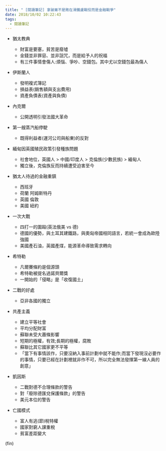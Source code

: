 ```yaml
---
title: " [閱讀筆記] 拿破崙不是敗在滑鐵盧戰役而是金融戰爭"
date: 2018/10/02 10:22:43
tags:
  - 閱讀筆記
---
```


- 猶太教典

  - 財富是要塞，貧苦是廢墟
  - 金錢並非罪惡、並非詛咒，而是給予人的祝福
  - 有三件事情會傷人:煩惱、爭吵、空錢包。其中尤以空錢包最為傷人

- 伊斯蘭人

  - 發明複式簿記
  - 損益表(銷售額與支出費用)
  - 資產負債表(資產與負債)

- 內克爾

  - 公開透明引發法國大革命

- 第一艘蒸汽船停駛

  - 既得利益者(運河公司與船東)的反對

- 緬甸因英國殖民政策引發種族問題

  - 社會地位，英國人 > 中國/印度人 > 克倫族(少數民族) > 緬甸人
  - 獨立後，克倫族反而持續遭受迫害至今

- 猶太人待過的金融重鎮

  - 西班牙
  - 荷蘭 阿姆斯特丹
  - 英國 倫敦
  - 美國 紐約

- 一次大戰

  - 四打一的圍毆(英法俄美 vs 德)
  - 德國的優勢，與土耳其建鐵路，與奧匈帝國相同語言，若統一會成為歐陸強國
  - 美國產石油，英國產煤，能源革命導致需求轉向

- 希特勒

  - 凡爾賽條約是個源頭
  - 希特勒被提名過諾貝爾獎
  - 一開始的「侵略」是「收復國土」

- 二戰的好處

  - 亞非各國的獨立

- 共產主義

  - 建立平等社會
  - 平均分配財富
  - 蘇聯未受大蕭條影響
  - 短期的極權，有效;長期的極權，腐敗
  - 蘇聯比其它國家更不平等
  - 「當下有事情該作，只要沒納入事前計劃中就不能作;而當下發現沒必要作的事情，只要已經在計劃裡就非作不可，所以完全無法發揮第一線人員的創意」

- 凱因斯

  - 二戰對德不合理條款的警告
  - 對「廢除德匯兌保護條款」的警告
  - 美元本位的警告

- 亡國模式
  - 富人有逃(節)稅特權
  - 國家對窮人課重稅
  - 貧富差距變大

(fin)

